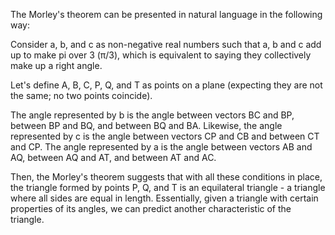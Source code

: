 The Morley's theorem can be presented in natural language in the following way:

Consider a, b, and c as non-negative real numbers such that a, b and c add up to make pi over 3 (π/3), which is equivalent to saying they collectively make up a right angle. 

Let's define A, B, C, P, Q, and T as points on a plane (expecting they are not the same; no two points coincide).

The angle represented by b is the angle between vectors BC and BP, between BP and BQ, and between BQ and BA.
Likewise, the angle represented by c is the angle between vectors CP and CB and between CT and CP.
The angle represented by a is the angle between vectors AB and AQ, between AQ and AT, and between AT and AC.

Then, the Morley's theorem suggests that with all these conditions in place, the triangle formed by points P, Q, and T is an equilateral triangle - a triangle where all sides are equal in length. Essentially, given a triangle with certain properties of its angles, we can predict another characteristic of the triangle.